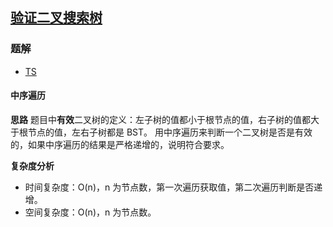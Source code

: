 ## [验证二叉搜索树](https://leetcode-cn.com/problems/validate-binary-search-tree/)
### 题解
+ [TS](../../ts/128/98.ts)

#### 中序遍历
**思路**
题目中**有效**二叉树的定义：左子树的值都小于根节点的值，右子树的值都大于根节点的值，左右子树都是 BST。
用中序遍历来判断一个二叉树是否是有效的，如果中序遍历的结果是严格递增的，说明符合要求。

**复杂度分析**
+ 时间复杂度：O(n)，n 为节点数，第一次遍历获取值，第二次遍历判断是否递增。
+ 空间复杂度：O(n)，n 为节点数。  